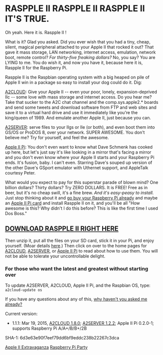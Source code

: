 # RASPPLE II RASPPLE II RASPPLE II IT'S TRUE.

Oh yeah. Here it is. Raspple II !

What is it? Glad you asked. Did you ever wish that you had a tiny, cheap, silent, magical peripheral attached to your Apple II that rocked it out? That gave it mass storage, LAN networking, internet access, emulation, network boot, remote control? *For thirty-five freaking dollars?* No, you say? You are LYING to me. You do wish it, and now you have it, because here it is, Raspple II for the Raspberry Pi.


Raspple II is the Raspbian operating system with a big heaped on pile of Apple II win in a package so easy to install your dog could do it. Dig:

[A2CLOUD][1]: Give your Apple II -- even your poor, lonely, expansion-deprived IIc -- some love with mass storage and internet access. Do you hear me? Take that sucker to the A2C chat channel and the comp.sys.apple2.\* boards and send some tweets and download software from FTP and web sites and save it to a virtual hard drive and use it immediately like you're the king/queen of 1989. And emulate another Apple II, just because you can.

[A2SERVER][2]: serve files to your IIgs or IIe (or both), and even boot them into GS/OS or ProDOS 8, over your network. SUPER AWESOME. You don't believe me? Try for yourself, and feel the awesome.

[Apple II Pi][3]: You don't even want to know what Dave Schmenk has cooked up here, but let's just say it's like looking in a mirror that's facing a mirror and you don't even know where your Apple II starts and your Raspberry Pi ends. It's fusion, baby. I can't even. Starring Dave's souped up version of the other Dave's GSport emulator with Uthernet support, and AppleTalk courtesy Peter.


What would you expect to pay for this superstar parade of blown mind? One billion dollars? Thirty dollars? Try ZERO DOLLARS. It is FREE! Free as in beer, but it's no cheap swill, it's a fine brew. *And it's easy-peasy to install.* Just stop thinking about it and [go buy your Raspberry Pi already][4] and maybe an [Apple II Pi card][5] and install Raspple II on it, and you'll be all "How awesome is this? Why didn't I do this before? This is like the first time I used Dos Boss."

## [DOWNLOAD RASPPLE II RIGHT HERE][6]


Then unzip it, put all the files on your SD card, stick it in your Pi, and enjoy yourself. (Moar details [here][7].) Then click on over to the home pages for [A2CLOUD][1], [A2SERVER][2], or [Apple II Pi][3] to read about how to use them. You will not be able to tolerate your uncontrollable delight.

### For those who want the latest and greatest without starting over
To update A2SERVER, A2CLOUD, Apple II Pi, and the Raspbian OS, type: `a2cloud-update os`
<!-- To update A2SERVER, type: `a2server-setup`
To update A2CLOUD, type: `a2cloud-setup`
To update Apple II Pi, type: `appleiipi-update` (if you get *command not found*, update A2CLOUD first)
-->

If you have any questions about any of this, [why haven't you asked me already?](mailto:ivan@ivanx.com)


Current version:
 * 1.1.1: Mar 19, 2015, [A2CLOUD 1.8.0][8]; [A2SERVER 1.2.2][9]; Apple II Pi 0.2.0-1; supports Raspberry Pi A/A+/B/B+/2B
 <!-- * 1.1.0: Aug 11, 2014, [A2CLOUD 1.7.1][8]; [A2SERVER 1.2.0][9]; Apple II Pi 1.8
 * 1.0.8: Jul 24 2014, [A2CLOUD 1.6.9][10]; [A2SERVER 1.1.5][9] (supports Raspberry Pi model B+); Apple II Pi 1.8
 * 107r2: Feb 25 2014, [A2CLOUD 1.6.7][10]; [A2SERVER 1.1.4][9]; Apple II Pi 1.4r2
 * 107a : Feb 20 2014, same as 1.0.7 with extra material for Ultimate Apple 2 SD card
 * 1.0.7: Feb 20 2014, [A2CLOUD 1.6.7][10]; [A2SERVER 1.1.4][9]; Apple II Pi 1.4
 * 1.0.6: not released
 * 1.0.5: Jan 20 2014, A2CLOUD 1.6.2
 * 1.0.4: Jan 13 2014, [A2SERVER 1.1.4][9]; A2CLOUD 1.6.1; based on Raspbian 2014-01-07
 * 1.0.3: Dec 31 2013, A2SERVER 1.1.3; A2CLOUD 1.6; shows installation progress and reboots properly with Ethernet attached; based on Raspbian 2013-12-20
 * 1.0.2: Dec 22 2013, A2CLOUD 1.5.2; pre-login note
 * 1.0.1: Dec 15 2013, A2CLOUD 1.5.1; Apple II Pi client 1.3
 * 1.0.0: Dec 1 2013, A2SERVER 1.1.2; A2CLOUD 1.5; Apple II Pi client 1.2

 --> SHA-1: 6d3e63e90f7eef79dd6bf9eddc238b22267c3dca


[Apple II Extravaganza][11]
[Raspberry Pi Party][12]



[1]: http://appleii.ivanx.com/a2cloud/
[2]: http://appleii.ivanx.com/a2server/
[3]: http://schmenk.is-a-geek.com/wordpress
[4]: http://appleii.ivanx.com/prnumber6/a2cloud-what-you-need/
[5]: http://ultimateapple2.com
[6]: http://appleii.ivanx.com/rasppleii/files/RasppleII.zip
[7]: http://appleii.ivanx.com/prnumber6/a2cloud-prepare-your-pi/
[8]: http://ivanx.com/prnumber6/a2cloud-release-history/
[9]: http://ivanx.com/a2server/update/versionhistory.txt
[10]: http://appleii.ivanx.com/prnumber6/a2cloud-release-history/
[11]: http://appleii.ivanx.com
[12]: http://ivanx.com/raspberrypi/
